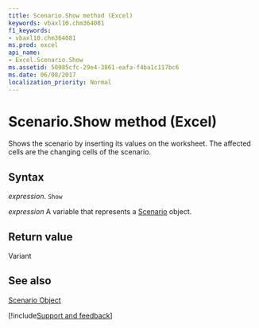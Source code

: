 ```yaml
---
title: Scenario.Show method (Excel)
keywords: vbaxl10.chm364081
f1_keywords:
- vbaxl10.chm364081
ms.prod: excel
api_name:
- Excel.Scenario.Show
ms.assetid: 50985cfc-29e4-3861-eafa-f4ba1c117bc6
ms.date: 06/08/2017
localization_priority: Normal
---
```



# Scenario.Show method (Excel)

Shows the scenario by inserting its values on the worksheet. The affected cells are the changing cells of the scenario.


## Syntax

_expression_. `Show`

_expression_ A variable that represents a [Scenario](Excel.Scenario.md) object.


## Return value

Variant


## See also


[Scenario Object](Excel.Scenario.md)

[!include[Support and feedback](~/includes/feedback-boilerplate.md)]